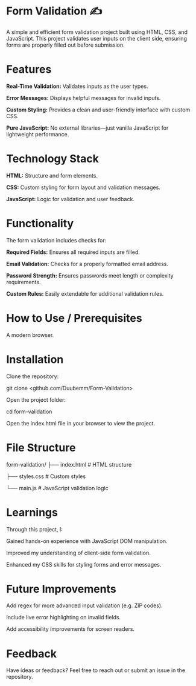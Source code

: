 # Form Validation ✍️
A simple and efficient form validation project built using HTML, CSS, and JavaScript. This project validates user inputs on the client side, ensuring forms are properly filled out before submission.

# Features
**Real-Time Validation:** Validates inputs as the user types.

**Error Messages:** Displays helpful messages for invalid inputs.

**Custom Styling:**  Provides a clean and user-friendly interface with custom CSS.

**Pure JavaScript:** No external libraries—just vanilla JavaScript for lightweight performance.

# Technology Stack

**HTML:** Structure and form elements.

**CSS:** Custom styling for form layout and validation messages.

**JavaScript:** Logic for validation and user feedback.

# Functionality
The form validation includes checks for:

**Required Fields:** Ensures all required inputs are filled.

**Email Validation:** Checks for a properly formatted email address.

**Password Strength:** Ensures passwords meet length or complexity requirements.

**Custom Rules:** Easily extendable for additional validation rules.

# How to Use /  Prerequisites

A modern browser.

# Installation
Clone the repository:

git clone <github.com/Duubemm/Form-Validation>  

Open the project folder:

cd form-validation  

Open the index.html file in your browser to view the project.

# File Structure

form-validation/
├── index.html   # HTML structure

├── styles.css   # Custom styles

└── main.js      # JavaScript validation logic

# Learnings
Through this project, I:

Gained hands-on experience with JavaScript DOM manipulation.

Improved my understanding of client-side form validation.

Enhanced my CSS skills for styling forms and error messages.

# Future Improvements
Add regex for more advanced input validation (e.g. ZIP codes).

Include live error highlighting on invalid fields.

Add accessibility improvements for screen readers.

# Feedback
Have ideas or feedback? Feel free to reach out or submit an issue in the repository.
